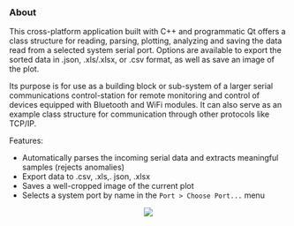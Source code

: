 ### About

This cross-platform application built with C++ and programmatic Qt offers a class structure for reading, parsing, plotting, analyzing and saving the data read from a selected system serial port. Options are available to export the sorted data in .json, .xls/.xlsx, or .csv format, as well as save an image of the plot.

Its purpose is for use as a building block or sub-system of a larger serial communications control-station for remote monitoring and control of devices equipped with Bluetooth and WiFi modules. It can also serve as an example class structure for communication through other protocols like TCP/IP.

Features:
* Automatically parses the incoming serial data and extracts meaningful samples (rejects anomalies)
* Export data to .csv, .xls,. json, .xlsx
* Saves a well-cropped image of the current plot
* Selects a system port by name in the `Port > Choose Port...` menu

<p align="center">
<img src="https://github.com/NickJoannette/SerialControl/blob/class_restructuring/images/serialcontrol_docked_dialog.png">
  </p>

